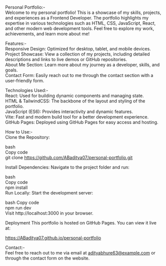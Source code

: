 Personal Portfolio:-   
Welcome to my personal portfolio! This is a showcase of my skills, projects, and experiences as a Frontend Developer. The portfolio highlights my expertise in various technologies such as HTML, CSS, JavaScript, React, and other modern web development tools. Feel free to explore my work, achievements, and learn more about me!

Features:-  
Responsive Design: Optimized for desktop, tablet, and mobile devices.     
Project Showcase: View a collection of my projects, including detailed descriptions and links to live demos or GitHub repositories.       
About Me Section: Learn more about my journey as a developer, skills, and goals.        
Contact Form: Easily reach out to me through the contact section with a user-friendly form.            

Technologies Used:-        
React: Used for building dynamic components and managing state.    
HTML & TailwindCSS: The backbone of the layout and styling of the portfolio.     
JavaScript (ES6): Provides interactivity and dynamic features.       
Vite: Fast and modern build tool for a better development experience.     
GitHub Pages: Deployed using GitHub Pages for easy access and hosting.    

How to Use:-  
Clone the Repository:     

bash  
Copy code  
git clone https://github.com/ABaditya07/personal-portfolio.git  

Install Dependencies: Navigate to the project folder and run:  

bash  
Copy code  
npm install   
Run Locally: Start the development server:  

bash 
Copy code  
npm run dev    
Visit http://localhost:3000 in your browser.

Deployment
This portfolio is hosted on GitHub Pages. You can view it live at:

https://ABaditya07.github.io/personal-portfolio


Contact:-  
Feel free to reach out to me via email at adityabhure63@example.com or through the contact form on the website.
